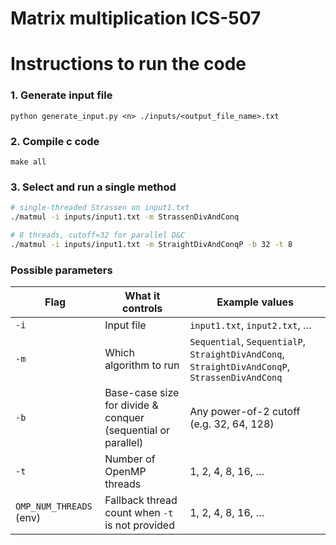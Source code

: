 # Matrix multiplication ICS-507

# Instructions to run the code

### 1. Generate input file
`python generate_input.py <n> ./inputs/<output_file_name>.txt`

### 2. Compile c code
`make all`

### 3. Select and run a single method
```bash
# single‐threaded Strassen on input1.txt
./matmul -i inputs/input1.txt -m StrassenDivAndConq

# 8 threads, cutoff=32 for parallel D&C
./matmul -i inputs/input1.txt -m StraightDivAndConqP -b 32 -t 8
```

### Possible parameters

| Flag                    | What it controls                                                   | Example values                                                                           |
|-------------------------|---------------------------------------------------------------------|------------------------------------------------------------------------------------------|
| `-i`                    | Input file                                            | `input1.txt`, `input2.txt`, …                                                                         |
| `-m`                    | Which algorithm to run                                              | `Sequential`, `SequentialP`, `StraightDivAndConq`, `StraightDivAndConqP`, `StrassenDivAndConq` |
| `-b`                    | Base-case size for divide & conquer (sequential or parallel)        | Any power-of-2 cutoff (e.g. 32, 64, 128)                                                  |
| `-t`                    | Number of OpenMP threads                                            | 1, 2, 4, 8, 16, …                                                                         |
| `OMP_NUM_THREADS` (env) | Fallback thread count when `-t` is not provided                     | 1, 2, 4, 8, 16, …                                                                         |
